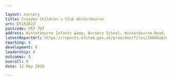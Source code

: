 ```yaml
---

layout: nursery
title: Croydon Children's Club Winterbourne
urn: EY152822
postcode: CR7 7QT
address: Winterbourne Infants &amp; Nursery School, Winterbourne Road, THORNTON HEATH, Surrey, CR7 7QT
latestReportUrl: https://reports.ofsted.gov.uk/provider/files/2485616/urn/EY152822.pdf
teaching: 0
development: 0
leadership: 0
outcomes: 0
overall: 0
date: 12 May 2015

---
```

